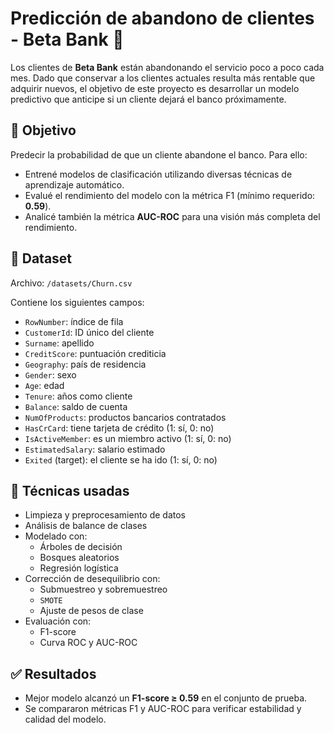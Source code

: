 # Predicción de abandono de clientes - Beta Bank 🏦

Los clientes de **Beta Bank** están abandonando el servicio poco a poco cada mes. Dado que conservar a los clientes actuales resulta más rentable que adquirir nuevos, el objetivo de este proyecto es desarrollar un modelo predictivo que anticipe si un cliente dejará el banco próximamente.

## 🎯 Objetivo

Predecir la probabilidad de que un cliente abandone el banco. Para ello:

- Entrené modelos de clasificación utilizando diversas técnicas de aprendizaje automático.
- Evalué el rendimiento del modelo con la métrica F1 (mínimo requerido: **0.59**).
- Analicé también la métrica **AUC-ROC** para una visión más completa del rendimiento.

## 📂 Dataset

Archivo: `/datasets/Churn.csv`

Contiene los siguientes campos:

- `RowNumber`: índice de fila
- `CustomerId`: ID único del cliente
- `Surname`: apellido
- `CreditScore`: puntuación crediticia
- `Geography`: país de residencia
- `Gender`: sexo
- `Age`: edad
- `Tenure`: años como cliente
- `Balance`: saldo de cuenta
- `NumOfProducts`: productos bancarios contratados
- `HasCrCard`: tiene tarjeta de crédito (1: sí, 0: no)
- `IsActiveMember`: es un miembro activo (1: sí, 0: no)
- `EstimatedSalary`: salario estimado
- `Exited` (target): el cliente se ha ido (1: sí, 0: no)

## 🧠 Técnicas usadas

- Limpieza y preprocesamiento de datos
- Análisis de balance de clases
- Modelado con:
  - Árboles de decisión
  - Bosques aleatorios
  - Regresión logística
- Corrección de desequilibrio con:
  - Submuestreo y sobremuestreo
  - `SMOTE`
  - Ajuste de pesos de clase
- Evaluación con:
  - F1-score
  - Curva ROC y AUC-ROC

## ✅ Resultados

- Mejor modelo alcanzó un **F1-score ≥ 0.59** en el conjunto de prueba.
- Se compararon métricas F1 y AUC-ROC para verificar estabilidad y calidad del modelo.
